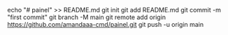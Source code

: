 echo "# painel" >> README.md
git init
git add README.md
git commit -m "first commit"
git branch -M main
git remote add origin https://github.com/amandaaa-cmd/painel.git
git push -u origin main
